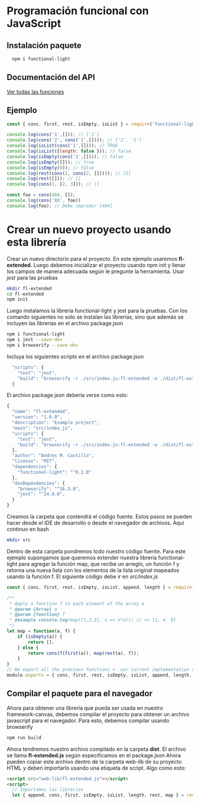 # Programación funcional con JavaScript

## Instalación paquete

```bash
  npm i functional-light
```

## Documentación del API

[Ver todas las funciones](docs/functional-light.md)

## Ejemplo

```js
const { cons, first, rest, isEmpty, isList } = require('functional-light');

console.log(cons('1',[])); // ['1']
console.log(cons('2', cons('1',[]))); // ['2', '1']
console.log(isList(cons('1',[]))); // TRUE
console.log(isList({length: false })); // false
console.log(isEmpty(cons('1',[]))); // false
console.log(isEmpty([])); // true
console.log(isEmpty(9)); // false
console.log(rest(cons(1, cons(2, [])))); // [2]
console.log(rest([])); // []
console.log(cons(1, [2, 3])); // []

const foo = cons(484, []);
console.log(cons('XX', foo))
console.log(foo); // Debe imprimir [484]
```
# Crear un nuevo proyecto usando esta librería

Crear un nuevo directorio para el proyecto. En este ejemplo usaremos **fl-extended**. Luego debemos inicializar el proyecto usando npm init y llenar los campos de manera adecuada según le pregunte la herramienta. Usar *jest* para las pruebas

``` bash
mkdir fl-extended
cd fl-extended
npm init
```

Luego instalamos la librería functional-light y jest para la pruebas. Con los comando siguientes no solo se instalan las librerías, sino que además se incluyen las librerías en el archivo package.json

``` bash
npm i functional-light
npm i jest --save-dev
npm i browserify --save-dev
```

Incluya los siguientes scripts en el archivo package.json

``` js
  "scripts": {
    "test": "jest",
    "build": "browserify -r ./src/index.js:fl-extended -o ./dist/fl-extended.js"
  }
```
El archivo package.json debería verse como esto:

``` js
{
  "name": "fl-extended",
  "version": "1.0.0",
  "description": "Example project",
  "main": "src/index.js",
  "scripts": {
    "test": "jest",
    "build": "browserify -r ./src/index.js:fl-extended -o ./dist/fl-extended.js"
  },
  "author": "Andres M. Castillo",
  "license": "MIT",
  "dependencies": {
    "functional-light": "^0.2.0"
  },
  "devDependencies": {
    "browserify": "^16.5.0",
    "jest": "^24.8.0",
  }
}
```

Creamos la carpeta que contendrá el código fuente. Estos pasos se pueden hacer desde el IDE de desarrollo o desde el navegador de archivos. Aqui continuo en bash

``` bash
mkdir src
```

Dentro de esta carpeta pondremos todo nuestro código fuente. Para este ejemplo supongamos que queremos extender nuestra librería functional-light para agregar la función map, que recibe un arreglo, un función f y retorna una nueva lista con los elementos de la lista original mapeados usando la función f. El siguiente código debe ir en *src/index.js*

``` js
const { cons, first, rest, isEmpty, isList, append, length } = require('functional-light');

/**
 * Apply a function f to each element of the array a
 * @param {Array} a 
 * @param {function} f 
 * @example console.log(map([1,2,3], x => x*x)); // => [1, 4, 9]
 */
let map = function(a, f) {
    if (isEmpty(a)) {
        return [];
    } else {
        return cons(f(first(a)), map(rest(a), f));
    }
}
// We export all the previous functions +  our current implementation of map
module.exports = { cons, first, rest, isEmpty, isList, append, length, map }
```

## Compilar el paquete para el navegador

Ahora para obtener una librería que pueda ser usada en nuestro framework-canvas, debemos compilar el proyecto para obtener un archivo javascript para el navegador. Para esto, debemos compilar usando browserify

``` bash
npm run build
```

Ahora tendremos nuestro archivo compilado en la carpeta **dist**. El archivo se llama **fl-extended.js** según especificamos en el package.json
Ahora pueden copiar este archivo dentro de la carpeta web-lib de su proyecto HTML y deben importarlo usando una etiqueta de script. Algo como esto:

``` html
<script src="web-lib/fl-extended.js"></script>
<script>
  // Importamos las librerias
  let { append, cons, first, isEmpty, isList, length, rest, map } = require('fl-extended');
```
